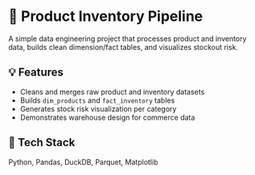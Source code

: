 # 🧱 Product Inventory Pipeline

A simple data engineering project that processes product and inventory data, builds clean dimension/fact tables, and visualizes stockout risk.

## 💡 Features
- Cleans and merges raw product and inventory datasets
- Builds `dim_products` and `fact_inventory` tables
- Generates stock risk visualization per category
- Demonstrates warehouse design for commerce data

## 🧰 Tech Stack
Python, Pandas, DuckDB, Parquet, Matplotlib
